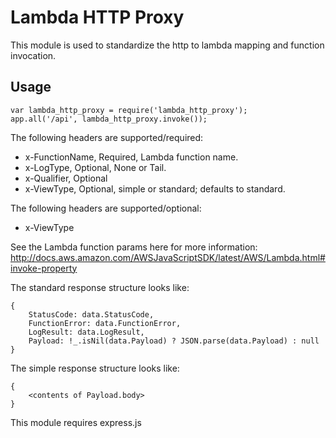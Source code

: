 # Lambda HTTP Proxy
This module is used to standardize the http to lambda mapping and function invocation.

## Usage
```
var lambda_http_proxy = require('lambda_http_proxy');
app.all('/api', lambda_http_proxy.invoke());
```

The following headers are supported/required:
* x-FunctionName, Required, Lambda function name.
* x-LogType, Optional, None or Tail.
* x-Qualifier, Optional
* x-ViewType, Optional, simple or standard; defaults to standard.

The following headers are supported/optional:
* x-ViewType

See the Lambda function params here for more information:  http://docs.aws.amazon.com/AWSJavaScriptSDK/latest/AWS/Lambda.html#invoke-property

The standard response structure looks like:
```
{
    StatusCode: data.StatusCode,
    FunctionError: data.FunctionError,
    LogResult: data.LogResult,
    Payload: !_.isNil(data.Payload) ? JSON.parse(data.Payload) : null
}
```

The simple response structure looks like:
```
{
    <contents of Payload.body>
}
```

This module requires express.js